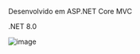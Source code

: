 Desenvolvido em ASP.NET Core MVC

.NET 8.0

![image](https://github.com/user-attachments/assets/a45d955f-bd83-4715-b2ae-f76ac8464da5)
